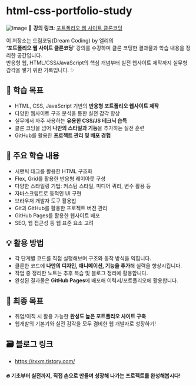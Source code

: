 # html-css-portfolio-study
![Image](https://github.com/user-attachments/assets/1301ddc5-44ca-4cab-8646-9bdf612312aa)
📖 **강의 링크**: [포트폴리오 웹 사이트 클론코딩](https://academy.dream-coding.com/courses/portfolio)

이 저장소는 드림코딩(Dream Coding) by 엘리의  
**‘포트폴리오 웹 사이트 클론코딩’** 강의를 수강하며 클론 코딩한 결과물과 학습 내용을 정리한 공간입니다.  
반응형 웹, HTML/CSS/JavaScript의 핵심 개념부터 실전 웹사이트 제작까지 실무형 감각을 쌓기 위한 기록입니다. ✨


## 🚀 학습 목표

- HTML, CSS, JavaScript 기반의 **반응형 포트폴리오 웹사이트 제작**
- 다양한 웹사이트 구조 분석을 통한 실전 감각 향상
- 실무에서 자주 사용하는 **유용한 CSS/JS 테크닉 습득**
- 클론 코딩을 넘어 **나만의 스타일과 기능**을 추가하는 실전 훈련
- GitHub를 활용한 **프로젝트 관리 및 배포 경험**


## 📌 주요 학습 내용

- 시맨틱 태그를 활용한 HTML 구조화  
- Flex, Grid를 활용한 반응형 레이아웃 구성  
- 다양한 스타일링 기법: 커스텀 스타일, 미디어 쿼리, 변수 활용 등  
- 자바스크립트로 동적인 UI 구현  
- 브라우저 개발자 도구 활용법  
- Git과 GitHub를 활용한 프로젝트 버전 관리  
- GitHub Pages를 활용한 웹사이트 배포  
- SEO, 웹 접근성 등 웹 표준 요소 고려


## 💡 활용 방법
- 각 단계별 코드를 직접 실행해보며 구조와 동작 방식을 익힙니다.  
- 클론한 코드에 **나만의 디자인, 애니메이션, 기능을 추가**해 실력을 향상시킵니다.  
- 작업 중 정리한 노트는 추후 복습 및 블로그 정리에 활용합니다.  
- 완성된 결과물은 **GitHub Pages**에 배포해 이력서/포트폴리오에 활용합니다.


## 🎯 최종 목표
- 취업/이직 시 활용 가능한 **완성도 높은 포트폴리오 사이트 구축**
- 웹개발의 기본기와 실전 감각을 모두 겸비한 웹 개발자로 성장하기!

## 🗃️ 블로그 링크
- https://rxxm.tistory.com/


#### 🔥 기초부터 실전까지, 직접 손으로 만들며 성장해 나가는 프로젝트를 완성해봅시다!
